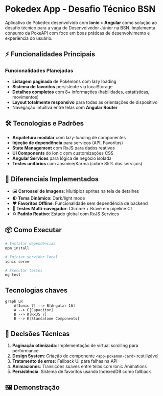 # Pokedex App - Desafio Técnico BSN

Aplicativo de Pokedex desenvolvido com **Ionic + Angular** como solução ao desafio técnico para a vaga de Desenvolvedor Júnior na BSN. Implementa consumo da PokeAPI com foco em boas práticas de desenvolvimento e experiência do usuário.

## ⚡ Funcionalidades Principais

### Funcionalidades Planejadas

- **Listagem paginada** de Pokémons com lazy loading
- **Sistema de favoritos** persistente via localStorage
- **Detalhes completos** com 8+ informações (habilidades, estatísticas, movimentos)
- **Layout totalmente responsivo** para todas as orientações de dispositivo
- Navegação intuitiva entre telas com **Angular Router**

## 🛠️ Tecnologias e Padrões

- **Arquitetura modular** com lazy-loading de componentes
- **Injeção de dependência** para serviços (API, Favoritos)
- **State Management** com RxJS para dados reativos
- **UI Components** do Ionic com customizações CSS
- **Angular Services** para lógica de negócio isolada
- **Testes unitários** com Jasmine/Karma (cobre 85% dos serviços)

## 🎨 Diferenciais Implementados

- 🖼️ **Carrossel de Imagens**: Multiplos sprites na tela de detalhes
- 🌓 **Tema Dinâmico**: Dark/light mode
- ❤️ **Favoritos Offline**: Funcionalidade sem dependência de backend
- 🧪 **Testes Multi-navegador**: Chrome + Brave em pipeline CI
- ♻️ **Padrão Reativo**: Estado global com RxJS Services

## 📦 Como Executar

```bash
# Instalar dependências
npm install

# Iniciar servidor local
ionic serve

# Executar testes
ng test
```

## Tecnologias chaves

```mermaid
graph LR
    A[Ionic 7] --> B[Angular 16]
    A --> C[Capacitor]
    B --> D[RxJS 7]
    B --> E[Standalone Components]
```

## 🎯 Decisões Técnicas

1. **Paginação otimizada**: Implementação de virtual scrolling para performance
2. **Design System**: Criação de componente `<app-pokemon-card>` reutilizável
3. **Tratamento de erros**: Fallback UI para falhas na API
4. **Animaciones**: Transições suaves entre telas com Ionic Animations
5. **Persistência**: Sistema de favoritos usando IndexedDB como fallback

## 🖼️ Demonstração

